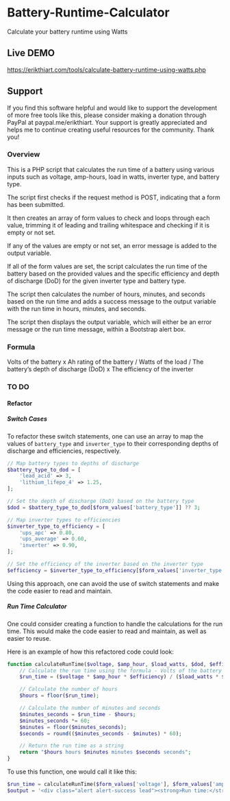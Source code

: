 # Battery-Runtime-Calculator
Calculate your battery runtime using Watts

## Live DEMO

https://erikthiart.com/tools/calculate-battery-runtime-using-watts.php

## Support

If you find this software helpful and would like to support the development of more free tools like this, please consider making a donation through PayPal at paypal.me/erikthiart. Your support is greatly appreciated and helps me to continue creating useful resources for the community. Thank you!

### Overview

This is a PHP script that calculates the run time of a battery using various inputs such as voltage, amp-hours, load in watts, inverter type, and battery type. 

The script first checks if the request method is POST, indicating that a form has been submitted. 

It then creates an array of form values to check and loops through each value, trimming it of leading and trailing whitespace and checking if it is empty or not set. 

If any of the values are empty or not set, an error message is added to the output variable. 

If all of the form values are set, the script calculates the run time of the battery based on the provided values and the specific efficiency and depth of discharge (DoD) for the given inverter type and battery type. 

The script then calculates the number of hours, minutes, and seconds based on the run time and adds a success message to the output variable with the run time in hours, minutes, and seconds. 

The script then displays the output variable, which will either be an error message or the run time message, within a Bootstrap alert box.

### Formula

Volts of the battery x Ah rating of the battery / Watts of the load / The battery’s depth of discharge (DoD) x The efficiency of the inverter

### TO DO

#### Refactor

##### Switch Cases

To refactor these switch statements, one can use an array to map the values of `battery_type` and `inverter_type` to their corresponding depths of discharge and efficiencies, respectively.

```php
// Map battery types to depths of discharge
$battery_type_to_dod = [
    'lead_acid' => 3,
    'lithium_lifepo_4' => 1.25,
];

// Set the depth of discharge (DoD) based on the battery type
$dod = $battery_type_to_dod[$form_values['battery_type']] ?? 3;

// Map inverter types to efficiencies
$inverter_type_to_efficiency = [
    'ups_apc' => 0.80,
    'ups_average' => 0.60,
    'inverter' => 0.90,
];

// Set the efficiency of the inverter based on the inverter type
$efficiency = $inverter_type_to_efficiency[$form_values['inverter_type']] ?? 0.65;

```

Using this approach, one can avoid the use of switch statements and make the code easier to read and maintain.

##### Run Time Calculator

One could consider creating a function to handle the calculations for the run time. This would make the code easier to read and maintain, as well as easier to reuse.

Here is an example of how this refactored code could look:

```php
function calculateRunTime($voltage, $amp_hour, $load_watts, $dod, $efficiency) {
    // Calculate the run time using the formula - Volts of the battery x Ah rating of the battery / Watts of the load / The battery's depth of discharge (DoD) x The efficiency of the inverter
    $run_time = ($voltage * $amp_hour * $efficiency) / ($load_watts * $dod);

    // Calculate the number of hours
    $hours = floor($run_time);

    // Calculate the number of minutes and seconds
    $minutes_seconds = $run_time - $hours;
    $minutes_seconds *= 60;
    $minutes = floor($minutes_seconds);
    $seconds = round(($minutes_seconds - $minutes) * 60);

    // Return the run time as a string
    return "$hours hours $minutes minutes $seconds seconds";
}

```

To use this function, one would call it like this:

```php
$run_time = calculateRunTime($form_values['voltage'], $form_values['amp_hour'], $form_values['load_watts'], $dod, $efficiency);
$output = '<div class="alert alert-success lead"><strong>Run time:</strong> ' . $run_time . '</div>';

```

